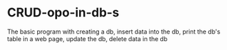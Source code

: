 # CRUD-opo-in-db-s
The basic program with creating a db, insert data into the db, print the db's table in a web page, update the db, delete data in the db
